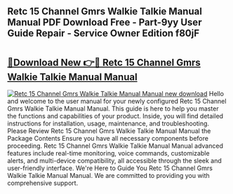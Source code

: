## Retc 15 Channel Gmrs Walkie Talkie Manual Manual PDF Download Free - Part-9yy User Guide Repair - Service Owner Edition f80jF

# <h2><a href="http://bc42306.oget.top/?id=Retc+15+Channel+Gmrs+Walkie+Talkie+Manual+Manual">🔗Download New 👉🔴 Retc 15 Channel Gmrs Walkie Talkie Manual Manual</a></h2>

[![Retc 15 Channel Gmrs Walkie Talkie Manual Manual new download](https://i.imgur.com/5g1atiW.png)](http://bc42306.oget.top/?id=Retc+15+Channel+Gmrs+Walkie+Talkie+Manual+Manual)
Hello and welcome to the user manual for your newly configured Retc 15 Channel Gmrs Walkie Talkie Manual Manual. This guide is here to help you master the functions and capabilities of your product. Inside, you will find detailed instructions for installation, usage, maintenance, and troubleshooting. Please Review Retc 15 Channel Gmrs Walkie Talkie Manual Manual the Package Contents Ensure you have all necessary components before proceeding. Retc 15 Channel Gmrs Walkie Talkie Manual Manual advanced features include real-time monitoring, voice commands, customizable alerts, and multi-device compatibility, all accessible through the sleek and user-friendly interface. We're Here to Guide You Retc 15 Channel Gmrs Walkie Talkie Manual Manual. We are committed to providing you with comprehensive support.
